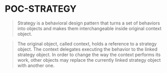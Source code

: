 # POC-STRATEGY

> Strategy is a behavioral design pattern that turns a set of behaviors into objects and makes them interchangeable 
> inside original context object.

>The original object, called context, holds a reference to a strategy object. The context delegates executing the 
> behavior to the linked strategy object. In order to change the way the context performs its work, other objects may 
> replace the currently linked strategy object with another one.